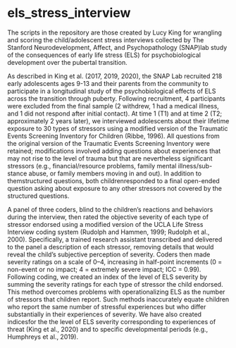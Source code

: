 # els_stress_interview
The scripts in the repository are those created by Lucy King for wrangling and scoring the child/adolescent stress interviews collected by The Stanford Neurodevelopment, Affect, and Psychopathology (SNAP)lab study of the consequences of early life stress (ELS) for psychobiological development over the pubertal transition.

As described in King et al. (2017, 2019, 2020), the SNAP Lab recruited 218 early adolescents ages 9-13 and their parents from the community to participate in a longitudinal study of the psychobiological effects of ELS across the transition through puberty. Following recruitment, 4  participants were excluded from the 
final sample (2 withdrew, 1 had a medical illness, and 1 did not respond after initial contact). At time 1 (T1) and at time 2 (T2; approximately 2 years later), 
we interviewed adolescents about their lifetime exposure to 30 types of stressors using a modified version of the Traumatic Events Screening Inventory for 
Children (Ribbe, 1996). All questions from the original version of the Traumatic Events Screening Inventory were retained; modifications involved adding questions about experiences that may not rise to the level of trauma but that are nevertheless significant stressors (e.g., financial/resource problems, family mental illness/sub- stance abuse, or family members moving in and out). In addition to themstructured questions, both childrenresponded to a final open-ended question asking about exposure to any other stressors not covered by the structured questions.

A panel of three coders, blind to the children’s reactions and behaviors during the interview, then rated the objective severity of each type of stressor 
endorsed using a modified version of the UCLA Life Stress Interview coding system (Rudolph and Hammen, 1999; Rudolph et al., 2000). Specifically, a trained 
research assistant transcribed and delivered to the panel a description of each stressor, removing details that would reveal the child’s subjective perception 
of severity. Coders then made severity ratings on a scale of 0–4, increasing in half-point increments (0 = non-event or no impact; 4 = extremely severe impact; 
ICC = 0.99). Following coding, we created an index of the level of ELS severity by summing the severity ratings for each type of stressor the child endorsed. 
This method overcomes problems with operationalizing ELS as the number of stressors that children report. Such methods inaccurately equate children who report the same number of stressful experiences but who differ substantially in their experiences of severity. We have also created indicesfor the the level of ELS severity 
corresponding to experiences of threat (King et al., 2020) and to specific developmental periods (e.g., Humphreys et al., 2019).
